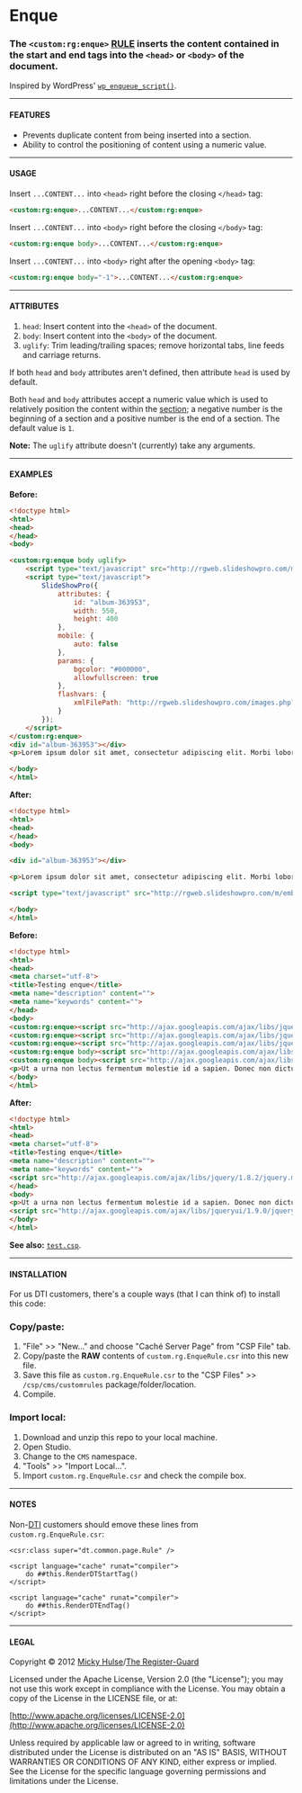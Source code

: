 # Enque

### The `<custom:rg:enque>` [RULE](http://docs.intersystems.com/cache20091/csp/docbook/DocBook.UI.Page.cls?KEY=GCSP_customtags) inserts the content contained in the start and end tags into the `<head>` or `<body>` of the document.

Inspired by WordPress' [`wp_enqueue_script()`](http://codex.wordpress.org/Function_Reference/wp_enqueue_script).

---

#### FEATURES

* Prevents duplicate content from being inserted into a section.
* Ability to control the positioning of content using a numeric value.

---

#### USAGE

Insert `...CONTENT...` into `<head>` right before the closing `</head>` tag:

```html
<custom:rg:enque>...CONTENT...</custom:rg:enque>
```

Insert `...CONTENT...` into `<body>` right before the closing `</body>` tag:

```html
<custom:rg:enque body>...CONTENT...</custom:rg:enque>
```

Insert `...CONTENT...` into `<body>` right after the opening `<body>` tag:

```html
<custom:rg:enque body="-1">...CONTENT...</custom:rg:enque>
```

---

#### ATTRIBUTES

1. `head`: Insert content into the `<head>` of the document.
2. `body`: Insert content into the `<body>` of the document.
3. `uglify`: Trim leading/trailing spaces; remove horizontal tabs, line feeds and carriage returns.

If both `head` and `body` attributes aren't defined, then attribute `head` is used by default.

Both `head` and `body` attributes accept a numeric value which is used to relatively position the content within the [section](http://docs.intersystems.com/cache20091/csp/docbook/DocBook.UI.Page.cls?KEY=RCSP_CSP_SECTION); a negative number is the beginning of a section and a positive number is the end of a section. The default value is `1`.

**Note:** The `uglify` attribute doesn't (currently) take any arguments.

---

#### EXAMPLES

**Before:**

```html
<!doctype html>
<html>
<head>
</head>
<body>

<custom:rg:enque body uglify>
	<script type="text/javascript" src="http://rgweb.slideshowpro.com/m/embed.js"></script>
	<script type="text/javascript">
		SlideShowPro({
			attributes: {
				id: "album-363953",
				width: 550,
				height: 400
			},
			mobile: {
				auto: false
			},
			params: {
				bgcolor: "#000000",
				allowfullscreen: true
			},
			flashvars: {
				xmlFilePath: "http://rgweb.slideshowpro.com/images.php?album=363953"
			}
		});
	</script>
</custom:rg:enque>
<div id="album-363953"></div>
<p>Lorem ipsum dolor sit amet, consectetur adipiscing elit. Morbi lobortis elit dapibus eros ornare et venenatis turpis fermentum. Integer dictum, ipsum a dapibus gravida, arcu lorem blandit eros, sit amet commodo est sapien in velit. In hac habitasse platea dictumst. Sed lorem tortor, cursus accumsan iaculis sit amet, gravida eu nisl. Suspendisse potenti. Quisque in bibendum mauris. Pellentesque aliquet, velit eu congue placerat, metus nibh ornare neque, et lacinia libero odio at nunc. Curabitur lobortis consequat purus nec vulputate. Integer condimentum ullamcorper dictum. Nam eget nulla tortor. In eros nisl, lacinia ac ultrices ac, pulvinar vitae mi. Sed luctus, ipsum eu mollis venenatis, massa leo hendrerit elit, non dignissim lorem risus at quam. Curabitur cursus tincidunt nibh, at egestas nisl tempus ut. Cras condimentum dui a leo sodales vehicula.</p>

</body>
</html>
```

**After:**

```html
<!doctype html>
<html>
<head>
</head>
<body>

<div id="album-363953"></div>

<p>Lorem ipsum dolor sit amet, consectetur adipiscing elit. Morbi lobortis elit dapibus eros ornare et venenatis turpis fermentum. Integer dictum, ipsum a dapibus gravida, arcu lorem blandit eros, sit amet commodo est sapien in velit. In hac habitasse platea dictumst. Sed lorem tortor, cursus accumsan iaculis sit amet, gravida eu nisl. Suspendisse potenti. Quisque in bibendum mauris. Pellentesque aliquet, velit eu congue placerat, metus nibh ornare neque, et lacinia libero odio at nunc. Curabitur lobortis consequat purus nec vulputate. Integer condimentum ullamcorper dictum. Nam eget nulla tortor. In eros nisl, lacinia ac ultrices ac, pulvinar vitae mi. Sed luctus, ipsum eu mollis venenatis, massa leo hendrerit elit, non dignissim lorem risus at quam. Curabitur cursus tincidunt nibh, at egestas nisl tempus ut. Cras condimentum dui a leo sodales vehicula.</p>

<script type="text/javascript" src="http://rgweb.slideshowpro.com/m/embed.js"></script><script type="text/javascript">SlideShowPro({attributes: {id: "album-363953",width: 550,height: 400},mobile: {auto: false},params: {bgcolor: "#000000",allowfullscreen: true},flashvars: {xmlFilePath: "http://rgweb.slideshowpro.com/images.php?album=363953"}});</script>

</body>
</html>
```

**Before:**

```html
<!doctype html>
<html>
<head>
<meta charset="utf-8">
<title>Testing enque</title>
<meta name="description" content="">
<meta name="keywords" content="">
</head>
<body>
<custom:rg:enque><script src="http://ajax.googleapis.com/ajax/libs/jquery/1.8.2/jquery.min.js"></script></custom:rg:enque>
<custom:rg:enque><script src="http://ajax.googleapis.com/ajax/libs/jquery/1.8.2/jquery.min.js"></script></custom:rg:enque>
<custom:rg:enque><script src="http://ajax.googleapis.com/ajax/libs/jquery/1.8.2/jquery.min.js"></script></custom:rg:enque>
<custom:rg:enque body><script src="http://ajax.googleapis.com/ajax/libs/jqueryui/1.9.0/jquery-ui.min.js"></script></custom:rg:enque>
<custom:rg:enque body><script src="http://ajax.googleapis.com/ajax/libs/jqueryui/1.9.0/jquery-ui.min.js"></script></custom:rg:enque>
<p>Ut a urna non lectus fermentum molestie id a sapien. Donec non dictum nulla. Aliquam gravida eleifend nisl sed consectetur. Pellentesque et varius neque. Aliquam eu eros est. Proin sed nibh nec neque adipiscing lacinia et eu ante. Suspendisse porta vehicula orci sit amet posuere. Pellentesque habitant morbi tristique senectus et netus et malesuada fames ac turpis egestas. Suspendisse euismod ipsum at eros fringilla elementum. Quisque eu leo arcu, tempus sodales tellus. Phasellus eleifend arcu ac est volutpat aliquam. Donec egestas, tortor eu mollis iaculis, est metus commodo mi, non semper enim metus dignissim augue. Sed auctor sollicitudin purus, id volutpat risus iaculis vitae. Suspendisse sodales tristique vestibulum. Nam purus turpis, convallis at consequat a, malesuada eu orci. Sed euismod posuere augue a scelerisque.</p>
</body>
</html>
```

**After:**

```html
<!doctype html>
<html>
<head>
<meta charset="utf-8">
<title>Testing enque</title>
<meta name="description" content="">
<meta name="keywords" content="">
<script src="http://ajax.googleapis.com/ajax/libs/jquery/1.8.2/jquery.min.js"></script>
</head>
<body>
<p>Ut a urna non lectus fermentum molestie id a sapien. Donec non dictum nulla. Aliquam gravida eleifend nisl sed consectetur. Pellentesque et varius neque. Aliquam eu eros est. Proin sed nibh nec neque adipiscing lacinia et eu ante. Suspendisse porta vehicula orci sit amet posuere. Pellentesque habitant morbi tristique senectus et netus et malesuada fames ac turpis egestas. Suspendisse euismod ipsum at eros fringilla elementum. Quisque eu leo arcu, tempus sodales tellus. Phasellus eleifend arcu ac est volutpat aliquam. Donec egestas, tortor eu mollis iaculis, est metus commodo mi, non semper enim metus dignissim augue. Sed auctor sollicitudin purus, id volutpat risus iaculis vitae. Suspendisse sodales tristique vestibulum. Nam purus turpis, convallis at consequat a, malesuada eu orci. Sed euismod posuere augue a scelerisque.</p>
<script src="http://ajax.googleapis.com/ajax/libs/jqueryui/1.9.0/jquery-ui.min.js"></script>
</body>
</html>
```

**See also:** [`test.csp`](https://github.com/registerguard/csp-enque/blob/master/enque/test.csp).

---

#### INSTALLATION

For us DTI customers, there's a couple ways (that I can think of) to install this code:

### Copy/paste:

1. "File" >> "New..." and choose "Caché Server Page" from "CSP File" tab.
2. Copy/paste the **RAW** contents of `custom.rg.EnqueRule.csr` into this new file.
9. Save this file as `custom.rg.EnqueRule.csr` to the "CSP Files" >> `/csp/cms/customrules` package/folder/location.
10. Compile.

### Import local:

1. Download and unzip this repo to your local machine.
2. Open Studio.
3. Change to the `CMS` namespace.
4. "Tools" >> "Import Local...".
5. Import `custom.rg.EnqueRule.csr` and check the compile box.

---

#### NOTES

Non-[DTI](http://www.dtint.com/) customers should emove these lines from `custom.rg.EnqueRule.csr`:

```
<csr:class super="dt.common.page.Rule" />
```

```
<script language="cache" runat="compiler">
	do ##this.RenderDTStartTag()
</script>
```

```
<script language="cache" runat="compiler">
	do ##this.RenderDTEndTag()
</script>
```

---

#### LEGAL

Copyright © 2012 [Micky Hulse](http://hulse.me)/[The Register-Guard](http://www.registerguard.com)

Licensed under the Apache License, Version 2.0 (the "License"); you may not use this work except in compliance with the License. You may obtain a copy of the License in the LICENSE file, or at:

[http://www.apache.org/licenses/LICENSE-2.0](http://www.apache.org/licenses/LICENSE-2.0)

Unless required by applicable law or agreed to in writing, software distributed under the License is distributed on an "AS IS" BASIS, WITHOUT WARRANTIES OR CONDITIONS OF ANY KIND, either express or implied. See the License for the specific language governing permissions and limitations under the License.